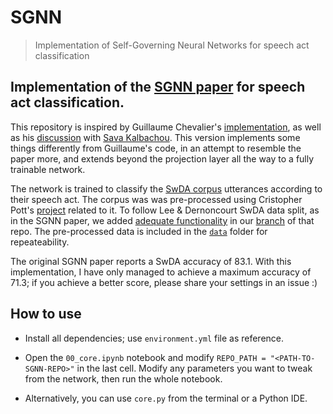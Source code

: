 # SGNN
> Implementation of Self-Governing Neural Networks for speech act classification


## Implementation of the [SGNN paper](https://www.aclweb.org/anthology/D19-1402.pdf) for speech act classification.
This repository is inspired by Guillaume Chevalier's [implementation](https://github.com/guillaume-chevalier/SGNN-Self-Governing-Neural-Networks-Projection-Layer), as well as his [discussion](https://github.com/guillaume-chevalier/SGNN-Self-Governing-Neural-Networks-Projection-Layer/issues/1) with [Sava Kalbachou](https://github.com/thinline).
This version implements some things differently from Guillaume's code, in an attempt to resemble the paper more, and extends beyond the projection layer all the way to a fully trainable network.

The network is trained to classify the [SwDA corpus](https://web.stanford.edu/~jurafsky/ws97/) utterances according to their speech act. The corpus was was pre-processed using Cristopher Pott's [project](https://github.com/cgpotts/swda/) related to it. To follow Lee & Dernoncourt SwDA data split, as in the SGNN paper, we added [adequate functionality](https://github.com/glicerico/swda/blob/data_split/create_sets.py) in our [branch](https://github.com/glicerico/swda/tree/data_split) of that repo. The pre-processed data is included in the [`data`](data) folder for repeateability.

The original SGNN paper reports a SwDA accuracy of 83.1.
With this implementation, I have only managed to achieve a maximum accuracy of 71.3; if you achieve a better score, please share your settings in an issue :)

## How to use

- Install all dependencies; use `environment.yml` file as reference.

- Open the `00_core.ipynb` notebook and modify `REPO_PATH = "<PATH-TO-SGNN-REPO>"` in the last cell. Modify any parameters you want to tweak from the network, then run the whole notebook.

- Alternatively, you can use `core.py` from the terminal or a Python IDE.

